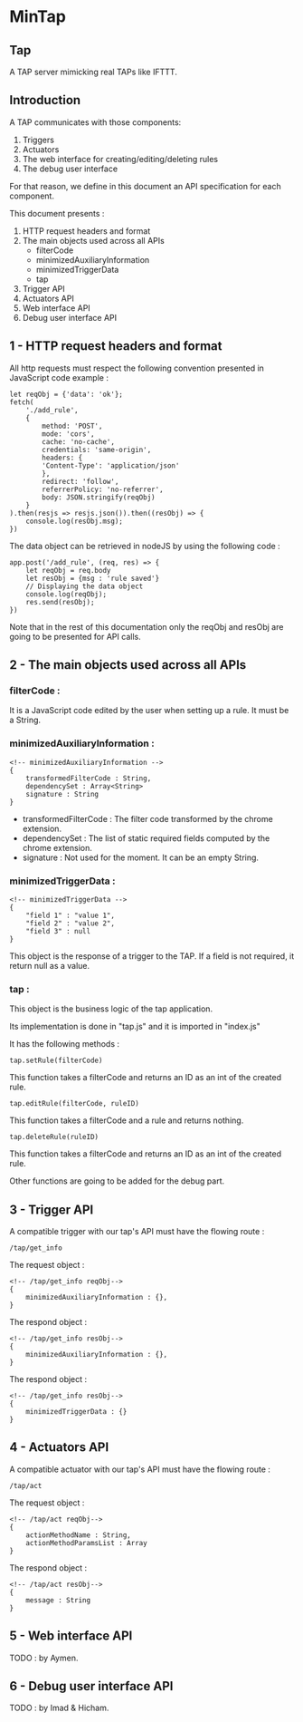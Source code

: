 # MinTap

## Tap

A TAP server mimicking real TAPs like IFTTT.

## Introduction

A TAP communicates with those components:
1. Triggers
2. Actuators
3. The web interface for creating/editing/deleting rules
4. The debug user interface

For that reason, we define in this document an API specification for each component.

This document presents :
1. HTTP request headers and format
2. The main objects used across all APIs
    - filterCode
    - minimizedAuxiliaryInformation
    - minimizedTriggerData
    - tap
3. Trigger API
4. Actuators API
5. Web interface API
6. Debug user interface API

## 1 - HTTP request headers and format

All http requests must respect the following convention presented in JavaScript code example :

    let reqObj = {'data': 'ok'};
    fetch(
        './add_rule',
        {
            method: 'POST',
            mode: 'cors',
            cache: 'no-cache',
            credentials: 'same-origin',
            headers: {
            'Content-Type': 'application/json'
            },
            redirect: 'follow',
            referrerPolicy: 'no-referrer',
            body: JSON.stringify(reqObj)
        }
    ).then(resjs => resjs.json()).then((resObj) => {
        console.log(resObj.msg);
    })

The data object can be retrieved in nodeJS by using the following code :

    app.post('/add_rule', (req, res) => {
        let reqObj = req.body
        let resObj = {msg : 'rule saved'}
        // Displaying the data object
        console.log(reqObj);
        res.send(resObj);
    })

Note that in the rest of this documentation only the reqObj and resObj are going to be presented for API calls.

## 2 - The main objects used across all APIs

### filterCode :

It is a JavaScript code edited by the user when setting up a rule. It must be a String.

### minimizedAuxiliaryInformation :

    <!-- minimizedAuxiliaryInformation -->
    {
        transformedFilterCode : String,
        dependencySet : Array<String>
        signature : String
    }

- transformedFilterCode : The filter code transformed by the chrome extension.
- dependencySet : The list of static required fields computed by the chrome extension.
- signature : Not used for the moment. It can be an empty String.

### minimizedTriggerData :

    <!-- minimizedTriggerData -->
    {
        "field 1" : "value 1",
        "field 2" : "value 2",
        "field 3" : null
    }

This object is the response of a trigger to the TAP. If a field is not required, it return null as a value.

### tap :

This object is the business logic of the tap application.

Its implementation is done in "tap.js" and it is imported in "index.js"

It has the following methods :

    tap.setRule(filterCode)

This function takes a filterCode and returns an ID as an int of the created rule.

    tap.editRule(filterCode, ruleID)

This function takes a filterCode and a rule and returns nothing.

    tap.deleteRule(ruleID)

This function takes a filterCode and returns an ID as an int of the created rule.

Other functions are going to be added for the debug part.

## 3 - Trigger API
A compatible trigger with our tap's API must have the flowing route :

    /tap/get_info

The request object :

    <!-- /tap/get_info reqObj-->
    {
        minimizedAuxiliaryInformation : {},
    }

The respond object :

    <!-- /tap/get_info resObj-->
    {
        minimizedAuxiliaryInformation : {},
    }

The respond object :

    <!-- /tap/get_info resObj-->
    {
        minimizedTriggerData : {}
    }

## 4 - Actuators API
A compatible actuator with our tap's API must have the flowing route :

    /tap/act

The request object :

    <!-- /tap/act reqObj-->
    {
        actionMethodName : String,
        actionMethodParamsList : Array
    }

The respond object :

    <!-- /tap/act resObj-->
    {
        message : String
    }

## 5 - Web interface API

TODO : by Aymen.

## 6 - Debug user interface API

TODO : by Imad & Hicham.